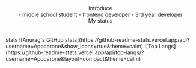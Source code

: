 <!--<h1>Introduce</h1>
<p>
  - middle school student
  - frontend developer
  - 3rd year developer
</p>

<h1>My Stats</h1>
<br/>
-->
<div align="center">
    Introduce
    <br/>
    - middle school student
    - frontend developer
    - 3rd year developer
</div>
    
<div align="center">My status</div>
    <br/>
    <br/>
stats
![Anurag's GitHub stats](https://github-readme-stats.vercel.app/api?username=Apocarone&show_icons=true&theme=calm)
![Top Langs](https://github-readme-stats.vercel.app/api/top-langs/?username=Apocarone&layout=compact&theme=calm)
